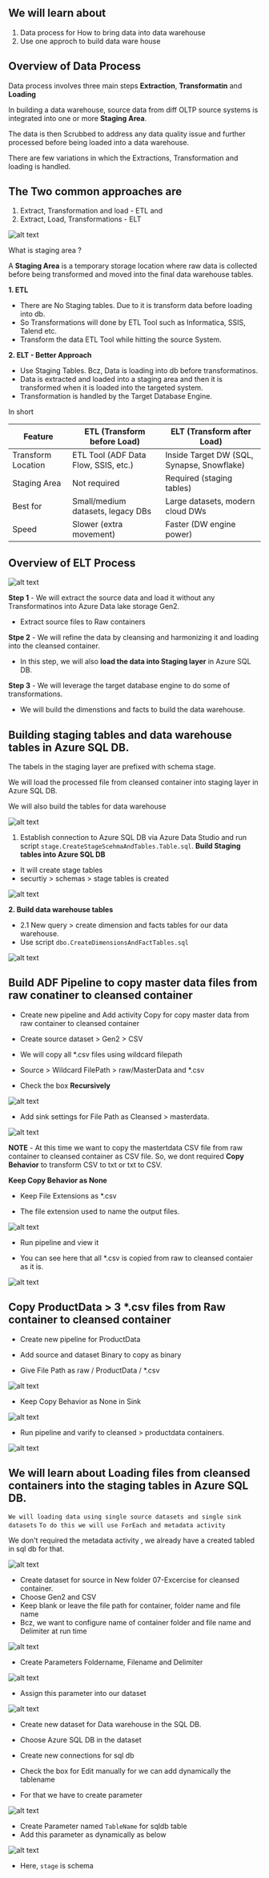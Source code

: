 We will learn about
---

1. Data process for How to bring data into data warehouse
2. Use one approch to build data ware house

Overview of Data Process
---

Data process involves three main steps **Extraction**, **Transformatin** and **Loading**

In building a data warehouse, source data from diff OLTP source systems is integrated into one or more **Staging Area**.

The data is then Scrubbed to address any data quality issue and further processed before being loaded into a data warehouse.

There are few variations in which the Extractions, Transformation and loading is handled.

The Two common approaches are
---

  1. Extract, Transformation and load - ETL and
  2. Extract, Load, Transformations - ELT

![alt text](approaches.png)

What is staging area ?

A **Staging Area** is a temporary storage location where raw data is collected before being transformed and moved into the final data warehouse tables.

**1. ETL**

- There are No Staging tables. Due to it is transform data before loading into db.
- So Transformations will done by ETL Tool such as Informatica, SSIS, Talend etc.
- Transform the data ETL Tool while hitting the source System.

**2. ELT - Better Approach**

- Use Staging Tables. Bcz, Data is loading into db before transformatinos.
- Data is extracted and loaded into a staging area and then it is transformed when it is loaded into the targeted system.
- Transformation is handled by the Target Database Engine.


In short

| Feature            | ETL (Transform before Load)          | ELT (Transform after Load)                 |
| ------------------ | ------------------------------------ | ------------------------------------------ |
| Transform Location | ETL Tool (ADF Data Flow, SSIS, etc.) | Inside Target DW (SQL, Synapse, Snowflake) |
| Staging Area       | Not required                         | Required (staging tables)                  |
| Best for           | Small/medium datasets, legacy DBs    | Large datasets, modern cloud DWs           |
| Speed              | Slower (extra movement)              | Faster (DW engine power)                   |


Overview of ELT Process
---


![alt text](EltProcess.png)

**Step 1** - We will extract the source data and load it without any Transformatinos into Azure Data lake storage Gen2. 

- Extract source files to Raw containers

**Stpe 2** - We will refine the data by cleansing and harmonizing it and loading into the cleansed container.

- In this step, we will also **load the data into Staging layer** in Azure SQL DB.

**Step 3** - We will leverage the target database engine to do some of transformations.

- We will build the dimenstions and facts to build the data warehouse.

Building staging tables and data warehouse tables in Azure SQL DB.
---

The tabels in the staging layer are prefixed with schema stage.

We will load the processed file from cleansed container into staging layer in Azure SQL DB.

We will also build the tables for data warehouse

![alt text](dbobject.png)

1. Establish connection to Azure SQL DB via Azure Data Studio and run script `stage.CreateStageScehmaAndTables.Table.sql`. **Build Staging tables into Azure SQL DB**
  - It will create stage tables 
  - securtiy > schemas > stage tables is created

  ![alt text](stagedb.png)

**2. Build data warehouse tables**

  - 2.1 New query > create dimension and facts tables for our data warehouse.
  - Use script `dbo.CreateDimensionsAndFactTables.sql`

  ![alt text](tabledw.png)

Build ADF Pipeline to copy master data files from raw conatiner to cleansed container
---

- Create new pipeline and Add activity Copy for copy master data from raw container to cleansed container

- Create source dataset > Gen2 > CSV

- We will copy all *.csv files using wildcard filepath

- Source > Wildcard FilePath > raw/MasterData and *.csv

- Check the box **Recursively**

![alt text](source.png)

- Add sink settings for File Path as Cleansed > masterdata.

![alt text](sink.png)

**NOTE** - At this time we want to copy the mastertdata CSV file from raw container to cleansed container as CSV file. So, we dont required **Copy Behavior** to transform CSV to txt or txt to CSV.

**Keep Copy Behavior as None**

- Keep File Extensions as *.csv

- The file extension used to name the output files. 

![alt text](fileex.png)

- Run pipeline and view it

- You can see here that all *.csv is copied from raw to cleansed contaier as it is.

![alt text](rccopy.png)

Copy ProductData > 3 *.csv files from Raw container to cleansed container
---

- Create new pipeline for ProductData

- Add source and dataset Binary to copy as binary

- Give File Path as raw / ProductData / *.csv

![alt text](pdsource.png)

- Keep Copy Behavior as None in Sink

![alt text](pdsink.png)

- Run pipeline and varify to cleansed > productdata containers.

![alt text](cpbinarypd.png)

We will learn about Loading files from cleansed containers into the staging tables in Azure SQL DB.
---

`We will loading data using single source datasets and single sink datasets`
`To do this we will use ForEach and metadata activity`

We don't required the metadata activity , we already have a created tabled in sql db for that.

![alt text](metadatasd.png)

- Create dataset for source in New folder 07-Excercise for cleansed container.
- Choose Gen2 and CSV
- Keep blank or leave the file path for container, folder name and file name
- Bcz, we want to configure name of container folder and file name and Delimiter at run time

![alt text](lsource.png)

- Create Parameters Foldername, Filename and Delimiter

![alt text](paramsource.png)

- Assign this parameter into our dataset

![alt text](assingparmds.png)

- Create new dataset for Data warehouse in the SQL DB.

- Choose Azure SQL DB in the dataset
- Create new connections for sql db
- Check the box for Edit manually for we can add dynamically the tablename
- For that we have to create parameter

![alt text](dssqldb.png)

- Create Parameter named `TableName` for sqldb table
- Add this parameter as dynamically as below

![alt text](addparamsqltable.png)

- Here, `stage` is schema